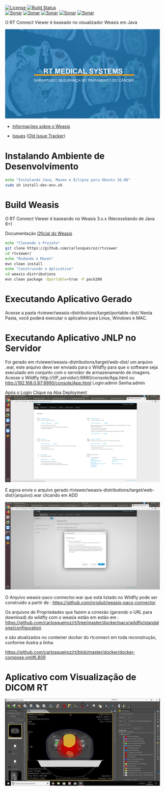 [![License](https://img.shields.io/badge/License-EPL%202.0-blue.svg)](https://opensource.org/licenses/EPL-2.0) [![Build Status](https://travis-ci.com/nroduit/Weasis.svg?branch=master)](https://travis-ci.com/nroduit/Weasis)   
[![Sonar](https://sonarcloud.io/api/project_badges/measure?project=org.weasis%3Aweasis-framework&metric=ncloc)](https://sonarcloud.io/component_measures?id=org.weasis%3Aweasis-framework) [![Sonar](https://sonarcloud.io/api/project_badges/measure?project=org.weasis%3Aweasis-framework&metric=reliability_rating)](https://sonarcloud.io/component_measures?id=org.weasis%3Aweasis-framework) [![Sonar](https://sonarcloud.io/api/project_badges/measure?project=org.weasis%3Aweasis-framework&metric=sqale_rating)](https://sonarcloud.io/component_measures?id=org.weasis%3Aweasis-framework) [![Sonar](https://sonarcloud.io/api/project_badges/measure?project=org.weasis%3Aweasis-framework&metric=security_rating)](https://sonarcloud.io/component_measures?id=org.weasis%3Aweasis-framework) [![Sonar](https://sonarcloud.io/api/project_badges/measure?project=org.weasis%3Aweasis-framework&metric=alert_status)](https://sonarcloud.io/dashboard?id=org.weasis%3Aweasis-framework)    

O RT Connect Viewer é baseado no visualizador Weasis em Java

![Weasis](weasis-distributions/resources/images/about.png)

* [Informações sobre o Weasis](https://nroduit.github.io)

* [Issues](https://github.com/nroduit/Weasis/issues) ([Old Issue Tracker](https://dcm4che.atlassian.net/projects/WEA))

# Instalando Ambiente de Desenvolvimento
``` bash
echo "Instalando Java, Maven e Eclipse para Ubuntu 16.06"
sudo sh install-dev-env.sh
```

# Build Weasis

O RT Connect Viewer é baseando no  Weasis 3.x.x (Necessitando de  Java 8+)

Documentação [Oficial do Weasis](https://nroduit.github.io/en/getting-started/building-weasis)
``` bash
echo "Clonando o Projeto"
git clone https://github.com/carlosqueiroz/rtviewer
cd rtviewer/
echo "Rodando o Maven"
mvn clean install
echo "Construindo o Aplicativo"
cd weasis-distributions
mvn clean package -Dportable=true -P pack200
 ```
# Executando Aplicativo Gerado
Acesse a pasta rtviewer/weasis-distributions/target/portable-dist/
Nesta Pasta, você poderá executar o aplicativo para Linux, Windows e MAC.

# Executando Aplicativo JNLP no Servidor

Foi gerado em  rtviewer/weasis-distributions/target/web-dist/ um arquivo .war, este arquivo deve ser enviado para o Wildfly para que o software seja executado em conjunto com o servidor de armazenamento de imagens.
Acesse o Wildfly 
http://{IP_servidor}:9990/console/App.html
ou
http://192.168.0.87:9990/console/App.html
Login:admin
Senha:admin

Após o Login Clique na Aba Deployment
![Weasis](docs/1.png)

E agora envie o arquivo  gerado  rtviewer/weasis-distributions/target/web-dist/{arquivo}.war clicando em ADD

![Weasis](docs/2.png)

O Arquivo weasis-pacs-connector.war  que está  listado no Wildfly pode ser construido a partir de : https://github.com/nroduit/weasis-pacs-connector

Os arquivos de Propriedades que fazem a conexão (gerando o URL para download) do wildfly com o weasis estão em
estão em :
https://github.com/carlosqueiroz/rt/tree/master/docker/pacs/wildfly/standalone/configuration

e são atualizados no conteiner docker do rtconnect em toda reconstrução, conforme ilustra a linha:

https://github.com/carlosqueiroz/rt/blob/master/docker/docker-compose.yml#L809 

# Aplicativo com Visualização de DICOM RT

![Weasis](docs/3.png)